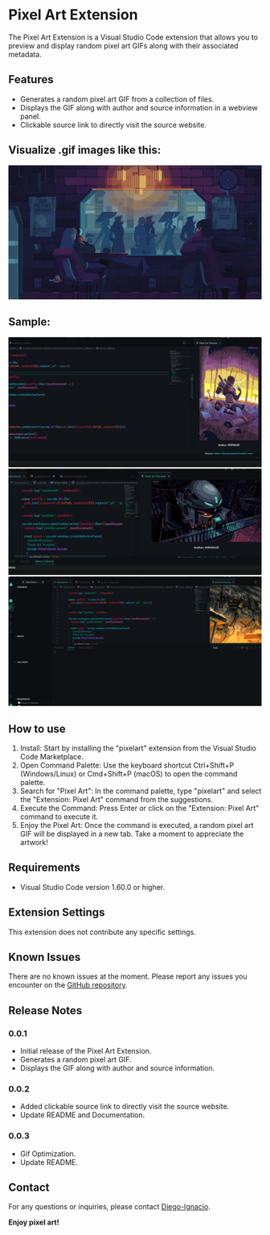 # Pixel Art Extension

The Pixel Art Extension is a Visual Studio Code extension that allows you to preview and display random pixel art GIFs along with their associated metadata.

## Features

- Generates a random pixel art GIF from a collection of files.
- Displays the GIF along with author and source information in a webview panel.
- Clickable source link to directly visit the source website.

## Visualize .gif images like this:
![](images/sample-gif.gif)

## Sample:
![](images/sample-image1.png)
![](images/sample-image2.png)
![](images/sample-image3.png)

## How to use
1. Install: Start by installing the "pixelart" extension from the Visual Studio Code Marketplace.
2. Open Command Palette: Use the keyboard shortcut Ctrl+Shift+P (Windows/Linux) or Cmd+Shift+P (macOS) to open the command palette.
3. Search for "Pixel Art": In the command palette, type "pixelart" and select the "Extension: Pixel Art" command from the suggestions.
4. Execute the Command: Press Enter or click on the "Extension: Pixel Art" command to execute it.
5. Enjoy the Pixel Art: Once the command is executed, a random pixel art GIF will be displayed in a new tab. Take a moment to appreciate the artwork!

## Requirements

- Visual Studio Code version 1.60.0 or higher.

## Extension Settings

This extension does not contribute any specific settings.

## Known Issues

There are no known issues at the moment. Please report any issues you encounter on the [GitHub repository](https://github.com/dunkel000/pixelart).

## Release Notes

### 0.0.1

- Initial release of the Pixel Art Extension.
- Generates a random pixel art GIF.
- Displays the GIF along with author and source information.

### 0.0.2

- Added clickable source link to directly visit the source website.
- Update README and Documentation.

### 0.0.3

- Gif Optimization.
- Update README.


## Contact

For any questions or inquiries, please contact [Diego-Ignacio](mailto:dunkel000@gmail.com).

**Enjoy pixel art!**
